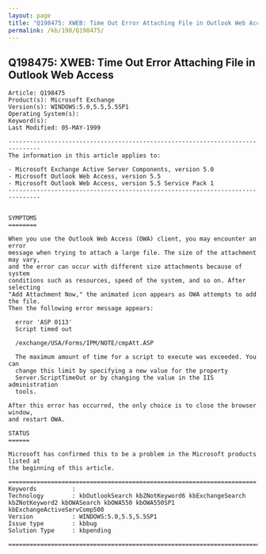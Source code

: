 ```yaml
---
layout: page
title: "Q198475: XWEB: Time Out Error Attaching File in Outlook Web Access"
permalink: /kb/198/Q198475/
---
```


## Q198475: XWEB: Time Out Error Attaching File in Outlook Web Access

	Article: Q198475
	Product(s): Microsoft Exchange
	Version(s): WINDOWS:5.0,5.5,5.5SP1
	Operating System(s): 
	Keyword(s): 
	Last Modified: 05-MAY-1999
	
	-------------------------------------------------------------------------------
	The information in this article applies to:
	
	- Microsoft Exchange Active Server Components, version 5.0 
	- Microsoft Outlook Web Access, version 5.5 
	- Microsoft Outlook Web Access, version 5.5 Service Pack 1 
	-------------------------------------------------------------------------------
	
	
	SYMPTOMS
	========
	
	When you use the Outlook Web Access (OWA) client, you may encounter an error
	message when trying to attach a large file. The size of the attachment may vary,
	and the error can occur with different size attachments because of system
	conditions such as resources, speed of the system, and so on. After selecting
	"Add Attachment Now," the animated icon appears as OWA attempts to add the file.
	Then the following error message appears:
	
	  error 'ASP 0113'
	  Script timed out
	
	  /exchange/USA/Forms/IPM/NOTE/cmpAtt.ASP
	
	  The maximum amount of time for a script to execute was exceeded. You can
	  change this limit by specifying a new value for the property
	  Server.ScriptTimeOut or by changing the value in the IIS administration
	  tools.
	
	After this error has occurred, the only choice is to close the browser window,
	and restart OWA.
	
	STATUS
	======
	
	Microsoft has confirmed this to be a problem in the Microsoft products listed at
	the beginning of this article.
	
	======================================================================
	Keywords          :  
	Technology        : kbOutlookSearch kbZNotKeyword6 kbExchangeSearch kbZNotKeyword2 kbOWASearch kbOWA550 kbOWA550SP1 kbExchangeActiveServComp500
	Version           : WINDOWS:5.0,5.5,5.5SP1
	Issue type        : kbbug
	Solution Type     : kbpending
	
	=============================================================================
	

